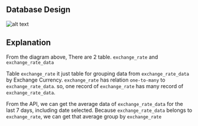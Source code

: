 
## Database Design
![alt text](https://raw.githubusercontent.com/dhanarJkusuma/api-sample/blob/master/db_design.PNG)

## Explanation
From the diagram above, There are 2 table.
`exchange_rate` and `exchange_rate_data`

Table `exchange_rate` it just table for grouping data from `exchange_rate_data` by Exchange Currency.
`exchange_rate` has relation `one-to-many` to `exchange_rate_data`.
so, one record of `exchange_rate` has many record of `exchange_rate_data`.

From the API, we can get the average data of `exchange_rate_data` for the last 7 days, including date selected.
Because `exchange_rate_data` belongs to `exchange_rate`, we can get that average group by `exchange_rate`
